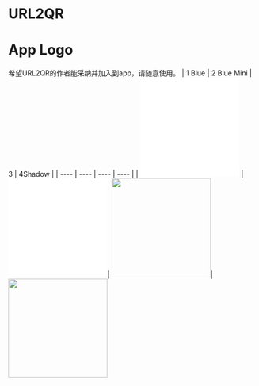 # URL2QR

# App Logo
希望URL2QR的作者能采纳并加入到app，请随意使用。
|  1 Blue  | 2 Blue Mini  |  3   | 4Shadow  |
|  ----  | ----  |  ----  | ----  |
| <img src="https://github.com/RainyMoment/URL2QR/blob/main/URL2QR_Blue.svg" width="200" height="200" /> |<img src="https://github.com/RainyMoment/URL2QR/blob/main/URL2QR_Blue_Mini.svg" width="200" height="200" />| <img src="https://github.com/RainyMoment/URL2QR/blob/main/0.svg" width="200" height="200"/>|<img src="https://github.com/RainyMoment/URL2QR/blob/main/0.jpg" width="200" height="200"/>
